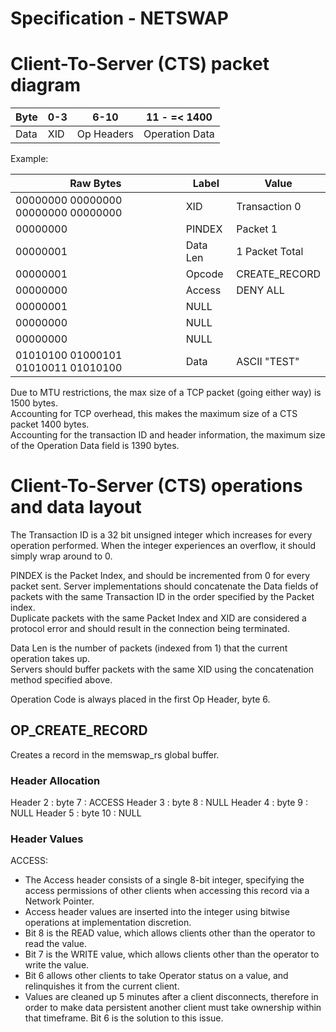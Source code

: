 # Specification - NETSWAP

# Client-To-Server (CTS) packet diagram

|  Byte  |   0-3   |    6-10    |        11 - =< 1400      |
|--------|---------|------------|--------------------------|
|  Data  |   XID   | Op Headers |      Operation Data      |

Example:

|        Raw Bytes                    | Label    | Value          |
|-------------------------------------|----------|----------------|
| 00000000 00000000 00000000 00000000 | XID      | Transaction 0  |
| 00000000                            | PINDEX   | Packet 1       |
| 00000001                            | Data Len | 1 Packet Total |
| 00000001                            | Opcode   | CREATE_RECORD  |
| 00000000                            | Access   | DENY ALL       |
| 00000001                            | NULL     |                |
| 00000000                            | NULL     |                |
| 00000000                            | NULL     |                |
| 01010100 01000101 01010011 01010100 | Data     | ASCII "TEST"   |


Due to MTU restrictions, the max size of a TCP packet (going either way) is 1500 bytes.  
Accounting for TCP overhead, this makes the maximum size of a CTS packet 1400 bytes.  
Accounting for the transaction ID and header information, the maximum size of the Operation Data field is 1390 bytes.

# Client-To-Server (CTS) operations and data layout

The Transaction ID is a 32 bit unsigned integer which increases for every operation performed.
When the integer experiences an overflow, it should simply wrap around to 0.

PINDEX is the Packet Index, and should be incremented from 0 for every packet sent.
Server implementations should concatenate the Data fields of packets with the same Transaction ID in the order specified by the Packet index.  
Duplicate packets with the same Packet Index and XID are considered a protocol error and should result in the connection being terminated.

Data Len is the number of packets (indexed from 1) that the current operation takes up.  
Servers should buffer packets with the same XID using the concatenation method specified above.  

Operation Code is always placed in the first Op Header, byte 6.

## OP_CREATE_RECORD
Creates a record in the memswap_rs global buffer.
### Header Allocation
Header 2 : byte 7 : ACCESS
Header 3 : byte 8 : NULL
Header 4 : byte 9 : NULL
Header 5 : byte 10 : NULL

### Header Values

ACCESS:
* The Access header consists of a single 8-bit integer, specifying the access permissions of other clients when accessing this record via a Network Pointer.
* Access header values are inserted into the integer using bitwise operations at implementation discretion.
* Bit 8 is the READ value, which allows clients other than the operator to read the value.
* Bit 7 is the WRITE value, which allows clients other than the operator to write the value.
* Bit 6 allows other clients to take Operator status on a value, and relinquishes it from the current client.
* Values are cleaned up 5 minutes after a client disconnects, therefore in order to make data persistent another client must take ownership within that timeframe. Bit 6 is the solution to this issue.